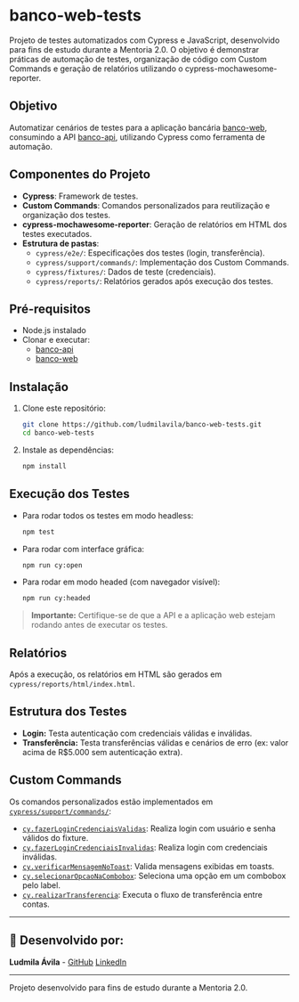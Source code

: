 # banco-web-tests

Projeto de testes automatizados com Cypress e JavaScript, desenvolvido para fins de estudo durante a Mentoria 2.0. 
O objetivo é demonstrar práticas de automação de testes, organização de código com Custom Commands e geração de relatórios utilizando o cypress-mochawesome-reporter.

## Objetivo

Automatizar cenários de testes para a aplicação bancária [banco-web](https://github.com/juliodelimas/banco-web), 
consumindo a API [banco-api](https://github.com/juliodelimas/banco-api), utilizando Cypress como ferramenta de automação.

## Componentes do Projeto

- **Cypress**: Framework de testes.
- **Custom Commands**: Comandos personalizados para reutilização e organização dos testes.
- **cypress-mochawesome-reporter**: Geração de relatórios em HTML dos testes executados.
- **Estrutura de pastas**:
  - `cypress/e2e/`: Especificações dos testes (login, transferência).
  - `cypress/support/commands/`: Implementação dos Custom Commands.
  - `cypress/fixtures/`: Dados de teste (credenciais).
  - `cypress/reports/`: Relatórios gerados após execução dos testes.

## Pré-requisitos

- Node.js instalado
- Clonar e executar:
  - [banco-api](https://github.com/juliodelimas/banco-api)
  - [banco-web](https://github.com/juliodelimas/banco-web)

## Instalação

1. Clone este repositório:
   ```sh
   git clone https://github.com/ludmilavila/banco-web-tests.git
   cd banco-web-tests
   ```
2. Instale as dependências:
   ```sh
   npm install
   ```

## Execução dos Testes

- Para rodar todos os testes em modo headless:
  ```sh
  npm test
  ```
- Para rodar com interface gráfica:
  ```sh
  npm run cy:open
  ```
- Para rodar em modo headed (com navegador visível):
  ```sh
  npm run cy:headed
  ```

> **Importante:** Certifique-se de que a API e a aplicação web estejam rodando antes de executar os testes.

## Relatórios

Após a execução, os relatórios em HTML são gerados em `cypress/reports/html/index.html`.

## Estrutura dos Testes

- **Login:** Testa autenticação com credenciais válidas e inválidas.
- **Transferência:** Testa transferências válidas e cenários de erro (ex: valor acima de R$5.000 sem autenticação extra).

## Custom Commands

Os comandos personalizados estão implementados em [`cypress/support/commands/`](cypress/support/commands/):

- [`cy.fazerLoginCredenciaisValidas`](cypress/support/commands/login.js): Realiza login com usuário e senha válidos do fixture.
- [`cy.fazerLoginCredenciaisInvalidas`](cypress/support/commands/login.js): Realiza login com credenciais inválidas.
- [`cy.verificarMensagemNoToast`](cypress/support/commands/common.js): Valida mensagens exibidas em toasts.
- [`cy.selecionarOpcaoNaCombobox`](cypress/support/commands/common.js): Seleciona uma opção em um combobox pelo label.
- [`cy.realizarTransferencia`](cypress/support/commands/transferencia.js): Executa o fluxo de transferência entre contas.


---

## 🌸 Desenvolvido por:

**Ludmila Ávila** - [GitHub](https://github.com/ludmilavila)
[LinkedIn](https://www.linkedin.com/in/ludmilaavilamendes)

---

Projeto desenvolvido para fins de estudo durante a Mentoria 2.0.
